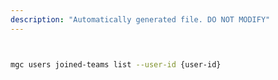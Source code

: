 ```yaml
---
description: "Automatically generated file. DO NOT MODIFY"
---
```


```bash


mgc users joined-teams list --user-id {user-id}

```